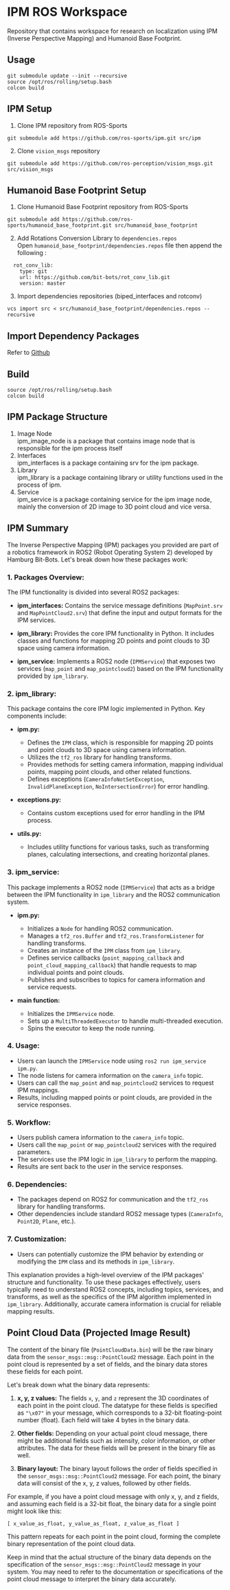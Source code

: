 # IPM ROS Workspace
Repository that contains workspace for research on localization using IPM (Inverse Perspective Mapping) and Humanoid Base Footprint.

## Usage
```
git submodule update --init --recursive
source /opt/ros/rolling/setup.bash
colcon build
```

## IPM Setup
1. Clone IPM repository from ROS-Sports
```
git submodule add https://github.com/ros-sports/ipm.git src/ipm
```

2. Clone ```vision_msgs``` repository
```
git submodule add https://github.com/ros-perception/vision_msgs.git src/vision_msgs
```

## Humanoid Base Footprint Setup
1. Clone Humanoid Base Footprint repository from ROS-Sports
```
git submodule add https://github.com/ros-sports/humanoid_base_footprint.git src/humanoid_base_footprint
```

2. Add Rotations Conversion Library to ```dependencies.repos``` <br/>
Open ```humanoid_base_footprint/dependencies.repos``` file then append the following :
```
  rot_conv_lib:
    type: git
    url: https://github.com/bit-bots/rot_conv_lib.git
    version: master
```

3. Import dependencies repositories (biped_interfaces and rotconv)
```
vcs import src < src/humanoid_base_footprint/dependencies.repos --recursive
```

## Import Dependency Packages
Refer to [Github](https://github.com/ichiro-its/)

## Build
```
source /opt/ros/rolling/setup.bash
colcon build
```

## IPM Package Structure
1. Image Node <br/>
ipm_image_node is a package that contains image node that is responsible for the ipm process itself<br/>
2. Interfaces<br/>
ipm_interfaces is a package containing srv for the ipm package.<br/>
3. Library<br/>
ipm_library is a package containing library or utility functions used in the process of ipm.<br/>
4. Service<br/>
ipm_service is a package containing service for the ipm image node, mainly the conversion of 2D image to 3D point cloud and vice versa.

## IPM Summary
The Inverse Perspective Mapping (IPM) packages you provided are part of a robotics framework in ROS2 (Robot Operating System 2) developed by Hamburg Bit-Bots. Let's break down how these packages work:

### 1. **Packages Overview:**
   The IPM functionality is divided into several ROS2 packages:

   - **ipm_interfaces:**
     Contains the service message definitions (`MapPoint.srv` and `MapPointCloud2.srv`) that define the input and output formats for the IPM services.

   - **ipm_library:**
     Provides the core IPM functionality in Python. It includes classes and functions for mapping 2D points and point clouds to 3D space using camera information.

   - **ipm_service:**
     Implements a ROS2 node (`IPMService`) that exposes two services (`map_point` and `map_pointcloud2`) based on the IPM functionality provided by `ipm_library`.

### 2. **ipm_library:**
   This package contains the core IPM logic implemented in Python. Key components include:

   - **ipm.py:**
     - Defines the `IPM` class, which is responsible for mapping 2D points and point clouds to 3D space using camera information.
     - Utilizes the `tf2_ros` library for handling transforms.
     - Provides methods for setting camera information, mapping individual points, mapping point clouds, and other related functions.
     - Defines exceptions (`CameraInfoNotSetException`, `InvalidPlaneException`, `NoIntersectionError`) for error handling.

   - **exceptions.py:**
     - Contains custom exceptions used for error handling in the IPM process.

   - **utils.py:**
     - Includes utility functions for various tasks, such as transforming planes, calculating intersections, and creating horizontal planes.

### 3. **ipm_service:**
   This package implements a ROS2 node (`IPMService`) that acts as a bridge between the IPM functionality in `ipm_library` and the ROS2 communication system.

   - **ipm.py:**
     - Initializes a `Node` for handling ROS2 communication.
     - Manages a `tf2_ros.Buffer` and `tf2_ros.TransformListener` for handling transforms.
     - Creates an instance of the `IPM` class from `ipm_library`.
     - Defines service callbacks (`point_mapping_callback` and `point_cloud_mapping_callback`) that handle requests to map individual points and point clouds.
     - Publishes and subscribes to topics for camera information and service requests.

   - **main function:**
     - Initializes the `IPMService` node.
     - Sets up a `MultiThreadedExecutor` to handle multi-threaded execution.
     - Spins the executor to keep the node running.

### 4. **Usage:**
   - Users can launch the `IPMService` node using `ros2 run ipm_service ipm.py`.
   - The node listens for camera information on the `camera_info` topic.
   - Users can call the `map_point` and `map_pointcloud2` services to request IPM mappings.
   - Results, including mapped points or point clouds, are provided in the service responses.

### 5. **Workflow:**
   - Users publish camera information to the `camera_info` topic.
   - Users call the `map_point` or `map_pointcloud2` services with the required parameters.
   - The services use the IPM logic in `ipm_library` to perform the mapping.
   - Results are sent back to the user in the service responses.

### 6. **Dependencies:**
   - The packages depend on ROS2 for communication and the `tf2_ros` library for handling transforms.
   - Other dependencies include standard ROS2 message types (`CameraInfo`, `Point2D`, `Plane`, etc.).

### 7. **Customization:**
   - Users can potentially customize the IPM behavior by extending or modifying the `IPM` class and its methods in `ipm_library`.

This explanation provides a high-level overview of the IPM packages' structure and functionality. To use these packages effectively, users typically need to understand ROS2 concepts, including topics, services, and transforms, as well as the specifics of the IPM algorithm implemented in `ipm_library`. Additionally, accurate camera information is crucial for reliable mapping results.

## Point Cloud Data (Projected Image Result)
The content of the binary file (`PointCloudData.bin`) will be the raw binary data from the `sensor_msgs::msg::PointCloud2` message. Each point in the point cloud is represented by a set of fields, and the binary data stores these fields for each point.

Let's break down what the binary data represents:

1. **x, y, z values:** The fields `x`, `y`, and `z` represent the 3D coordinates of each point in the point cloud. The datatype for these fields is specified as `"\x07"` in your message, which corresponds to a 32-bit floating-point number (float). Each field will take 4 bytes in the binary data.

2. **Other fields:** Depending on your actual point cloud message, there might be additional fields such as intensity, color information, or other attributes. The data for these fields will be present in the binary file as well.

3. **Binary layout:** The binary layout follows the order of fields specified in the `sensor_msgs::msg::PointCloud2` message. For each point, the binary data will consist of the x, y, z values, followed by other fields.

For example, if you have a point cloud message with only x, y, and z fields, and assuming each field is a 32-bit float, the binary data for a single point might look like this:

```
[ x_value_as_float, y_value_as_float, z_value_as_float ]
```

This pattern repeats for each point in the point cloud, forming the complete binary representation of the point cloud data.

Keep in mind that the actual structure of the binary data depends on the specification of the `sensor_msgs::msg::PointCloud2` message in your system. You may need to refer to the documentation or specifications of the point cloud message to interpret the binary data accurately.